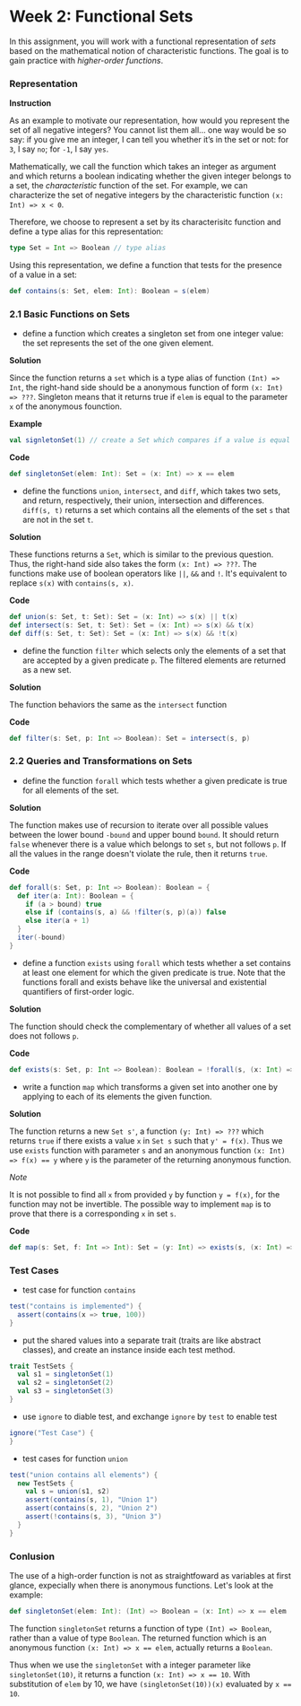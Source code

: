 Week 2: Functional Sets
=======================

In this assignment, you will work with a functional representation of _sets_ based on the mathematical notion of characteristic functions. The goal is to gain practice with _higher-order functions_.

### Representation

__Instruction__

As an example to motivate our representation, how would you represent the set of all negative integers? You cannot list them all… one way would be so say: if you give me an integer, I can tell you whether it’s in the set or not: for `3`, I say `no`; for `-1`, I say `yes`.

Mathematically, we call the function which takes an integer as argument and which returns a boolean indicating whether the given integer belongs to a set, the _characteristic_ function of the set. For example, we can characterize the set of negative integers by the characteristic function `(x: Int) => x < 0`.

Therefore, we choose to represent a set by its characterisitc function and define a type alias for this representation:

```scala
type Set = Int => Boolean // type alias
```

Using this representation, we define a function that tests for the presence of a value in a set:

```scala
def contains(s: Set, elem: Int): Boolean = s(elem)
```

### 2.1 Basic Functions on Sets

* define a function which creates a singleton set from one integer value: the set represents the set of the one given element.

__Solution__

Since the function returns a `set` which is a type alias of function `(Int) => Int`, the right-hand side should be a anonymous function of form `(x: Int) => ???`. Singleton means that it returns true if `elem` is equal to the parameter `x` of the anonymous founction.

__Example__

```scala
val signletonSet(1) // create a Set which compares if a value is equal to 1
```

__Code__

```scala
def singletonSet(elem: Int): Set = (x: Int) => x == elem
```

* define the functions `union`, `intersect`, and `diff`, which takes two sets, and return, respectively, their union, intersection and differences. `diff(s, t)` returns a set which contains all the elements of the set `s` that are not in the set `t`.

__Solution__

These functions returns a `Set`, which is similar to the previous question. Thus, the right-hand side also takes the form `(x: Int) => ???`. The functions make use of boolean operators like `||`, `&&` and `!`. It's equivalent to replace `s(x)` with `contains(s, x)`.

__Code__

```scala
def union(s: Set, t: Set): Set = (x: Int) => s(x) || t(x)
def intersect(s: Set, t: Set): Set = (x: Int) => s(x) && t(x)
def diff(s: Set, t: Set): Set = (x: Int) => s(x) && !t(x)
```

* define the function `filter` which selects only the elements of a set that are accepted by a given predicate `p`. The filtered elements are returned as a new set.

__Solution__

The function behaviors the same as the `intersect` function

__Code__

```scala
def filter(s: Set, p: Int => Boolean): Set = intersect(s, p)
```

### 2.2 Queries and Transformations on Sets

* define the function `forall` which tests whether a given predicate is true for all elements of the set.

__Solution__

The function makes use of recursion to iterate over all possible values between the lower bound `-bound` and upper bound `bound`. It should return `false` whenever there is a value which belongs to set `s`, but not follows `p`. If all the values in the range doesn't violate the rule, then it returns `true`.

__Code__

```scala
def forall(s: Set, p: Int => Boolean): Boolean = {
  def iter(a: Int): Boolean = {
    if (a > bound) true
    else if (contains(s, a) && !filter(s, p)(a)) false 
    else iter(a + 1)
  }
  iter(-bound)
}
```

* define a function `exists` using `forall` which tests whether a set contains at least one element for which the given predicate is true. Note that the functions forall and exists behave like the universal and existential quantifiers of first-order logic.

__Solution__

The function should check the complementary of whether all values of a set does not follows `p`. 

__Code__

```scala
def exists(s: Set, p: Int => Boolean): Boolean = !forall(s, (x: Int) => !p(x))
```

* write a function `map` which transforms a given set into another one by applying to each of its elements the given function. 

__Solution__

The function returns a new `Set s'`, a function `(y: Int) => ???` which returns `true` if there exists a value `x` in `Set s` such that `y' = f(x)`. Thus we use `exists` function with parameter `s` and an anonymous function `(x: Int) => f(x) == y` where `y` is the parameter of the returning anonymous function.

_Note_

It is not possible to find all `x` from provided `y` by function `y = f(x)`, for the function may not be invertible. The possible way to implement `map` is to prove that there is a corresponding `x` in set `s`.

__Code__

```scala
def map(s: Set, f: Int => Int): Set = (y: Int) => exists(s, (x: Int) => f(x) == y)
```

### Test Cases

* test case for function `contains`

```scala
test("contains is implemented") {
  assert(contains(x => true, 100))
}
```

* put the shared values into a separate trait (traits are like abstract classes), and create an instance inside each test method.

```scala
trait TestSets {
  val s1 = singletonSet(1)
  val s2 = singletonSet(2)
  val s3 = singletonSet(3)
}
```

* use `ignore` to diable test, and exchange `ignore` by `test` to enable test

```scala
ignore("Test Case") {
}
```

* test cases for function `union`

```scala
test("union contains all elements") {
  new TestSets {
    val s = union(s1, s2)
    assert(contains(s, 1), "Union 1")
    assert(contains(s, 2), "Union 2")
    assert(!contains(s, 3), "Union 3")
  }
}
```

### Conlusion

The use of a high-order function is not as straightfoward as variables at first glance, expecially when there is anonymous functions. Let's look at the example:

```scala
def singletonSet(elem: Int): (Int) => Boolean = (x: Int) => x == elem
```

The function `singletonSet` returns a function of type `(Int) => Boolean`, rather than a value of type `Boolean`. The returned function which is an anonymous function `(x: Int) => x == elem`, actually returns a `Boolean`.

Thus when we use the `singletonSet` with a integer parameter like `singletonSet(10)`, it returns a function `(x: Int) => x == 10`. With substitution of `elem` by 10, we have `(singletonSet(10))(x)` evaluated by `x == 10`.

